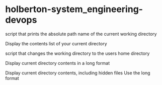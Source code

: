 # holberton-system_engineering-devops

script that prints the absolute path name of the current working directory

Display the contents list of your current directory

script that changes the working directory to the users home directory

Display current directory contents in a long format

Display current directory contents, including hidden files Use the long format